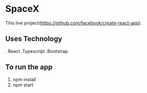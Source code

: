 # SpaceX

This live project(https://github.com/facebook/create-react-app).

## Uses Technology
. React
.Typescript
.Bootstrap



## To run the app
1. npm install
2. npm start


